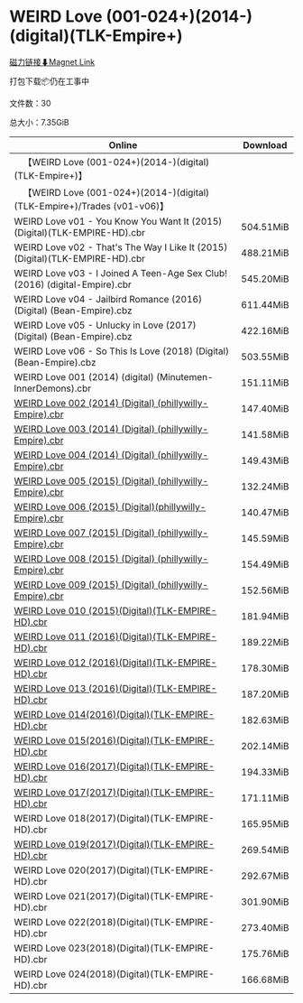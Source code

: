 # WEIRD Love (001-024+)(2014-)(digital)(TLK-Empire+)

[磁力链接⬇Magnet Link](magnet:?xt=urn:btih:929ae75e23d307568d70293c6c88ff1abf2ccd76&dn=WEIRD%20Love%20%28001-024%2B%29%282014-%29%28digital%29%28TLK-Empire%2B%29)

打包下载📦仍在工事中

文件数：30

总大小：7.35GiB

Online | Download
--- | ---
&emsp;【WEIRD Love (001-024+)(2014-)(digital)(TLK-Empire+)】 | 
&emsp;【WEIRD Love (001-024+)(2014-)(digital)(TLK-Empire+)/Trades (v01-v06)】 | 
WEIRD Love v01 - You Know You Want It (2015)(Digital)(TLK-EMPIRE-HD).cbr | 504.51MiB
WEIRD Love v02 - That's The Way I Like It (2015)(Digital)(TLK-EMPIRE-HD).cbr | 488.21MiB
WEIRD Love v03 - I Joined A Teen-Age Sex Club! (2016) (digital-Empire).cbr | 545.20MiB
WEIRD Love v04 - Jailbird Romance (2016) (Digital) (Bean-Empire).cbz | 611.44MiB
WEIRD Love v05 - Unlucky in Love (2017) (Digital) (Bean-Empire).cbz | 422.16MiB
WEIRD Love v06 - So This Is Love (2018) (Digital) (Bean-Empire).cbz | 503.55MiB
WEIRD Love 001 (2014) (digital) (Minutemen-InnerDemons).cbr | 151.11MiB
[WEIRD Love 002 (2014) (Digital) (phillywilly-Empire).cbr](https://github.com/alicewish/markdown/blob/master/comic/WEIRD-Love-002-2014-Digital-phillywilly-Empire-cbr.md) | 147.40MiB
[WEIRD Love 003 (2014) (Digital) (phillywilly-Empire).cbr](https://github.com/alicewish/markdown/blob/master/comic/WEIRD-Love-003-2014-Digital-phillywilly-Empire-cbr.md) | 141.58MiB
[WEIRD Love 004 (2014) (Digital) (phillywilly-Empire).cbr](https://github.com/alicewish/markdown/blob/master/comic/WEIRD-Love-004-2014-Digital-phillywilly-Empire-cbr.md) | 149.43MiB
[WEIRD Love 005 (2015) (Digital) (phillywilly-Empire).cbr](https://github.com/alicewish/markdown/blob/master/comic/WEIRD-Love-005-2015-Digital-phillywilly-Empire-cbr.md) | 132.24MiB
[WEIRD Love 006 (2015) (Digital)(phillywilly-Empire).cbr](https://github.com/alicewish/markdown/blob/master/comic/WEIRD-Love-006-2015-Digital-phillywilly-Empire-cbr.md) | 140.47MiB
[WEIRD Love 007 (2015) (Digital) (phillywilly-Empire).cbr](https://github.com/alicewish/markdown/blob/master/comic/WEIRD-Love-007-2015-Digital-phillywilly-Empire-cbr.md) | 145.59MiB
[WEIRD Love 008 (2015) (Digital) (phillywilly-Empire).cbr](https://github.com/alicewish/markdown/blob/master/comic/WEIRD-Love-008-2015-Digital-phillywilly-Empire-cbr.md) | 154.49MiB
[WEIRD Love 009 (2015) (Digital) (phillywilly-Empire).cbr](https://github.com/alicewish/markdown/blob/master/comic/WEIRD-Love-009-2015-Digital-phillywilly-Empire-cbr.md) | 152.56MiB
[WEIRD Love 010 (2015)(Digital)(TLK-EMPIRE-HD).cbr](https://github.com/alicewish/markdown/blob/master/comic/WEIRD-Love-010-2015-Digital-TLK-EMPIRE-HD-cbr.md) | 181.94MiB
[WEIRD Love 011 (2016)(Digital)(TLK-EMPIRE-HD).cbr](https://github.com/alicewish/markdown/blob/master/comic/WEIRD-Love-011-2016-Digital-TLK-EMPIRE-HD-cbr.md) | 189.22MiB
[WEIRD Love 012 (2016)(Digital)(TLK-EMPIRE-HD).cbr](https://github.com/alicewish/markdown/blob/master/comic/WEIRD-Love-012-2016-Digital-TLK-EMPIRE-HD-cbr.md) | 178.30MiB
[WEIRD Love 013 (2016)(Digital)(TLK-EMPIRE-HD).cbr](https://github.com/alicewish/markdown/blob/master/comic/WEIRD-Love-013-2016-Digital-TLK-EMPIRE-HD-cbr.md) | 187.20MiB
[WEIRD Love 014(2016)(Digital)(TLK-EMPIRE-HD).cbr](https://github.com/alicewish/markdown/blob/master/comic/WEIRD-Love-014-2016-Digital-TLK-EMPIRE-HD-cbr.md) | 182.63MiB
[WEIRD Love 015(2016)(Digital)(TLK-EMPIRE-HD).cbr](https://github.com/alicewish/markdown/blob/master/comic/WEIRD-Love-015-2016-Digital-TLK-EMPIRE-HD-cbr.md) | 202.14MiB
[WEIRD Love 016(2017)(Digital)(TLK-EMPIRE-HD).cbr](https://github.com/alicewish/markdown/blob/master/comic/WEIRD-Love-016-2017-Digital-TLK-EMPIRE-HD-cbr.md) | 194.33MiB
[WEIRD Love 017(2017)(Digital)(TLK-EMPIRE-HD).cbr](https://github.com/alicewish/markdown/blob/master/comic/WEIRD-Love-017-2017-Digital-TLK-EMPIRE-HD-cbr.md) | 171.11MiB
WEIRD Love 018(2017)(Digital)(TLK-EMPIRE-HD).cbr | 165.95MiB
[WEIRD Love 019(2017)(Digital)(TLK-EMPIRE-HD).cbr](https://github.com/alicewish/markdown/blob/master/comic/WEIRD-Love-019-2017-Digital-TLK-EMPIRE-HD-cbr.md) | 269.54MiB
WEIRD Love 020(2017)(Digital)(TLK-EMPIRE-HD).cbr | 292.67MiB
WEIRD Love 021(2017)(Digital)(TLK-EMPIRE-HD).cbr | 301.90MiB
WEIRD Love 022(2018)(Digital)(TLK-EMPIRE-HD).cbr | 273.40MiB
WEIRD Love 023(2018)(Digital)(TLK-EMPIRE-HD).cbr | 175.76MiB
WEIRD Love 024(2018)(Digital)(TLK-EMPIRE-HD).cbr | 166.68MiB